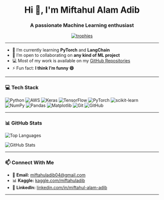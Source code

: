 <h1 align="center">Hi 👋, I'm Miftahul Alam Adib</h1>
<h3 align="center">A passionate Machine Learning enthusiast</h3>

<p align="center">
  <a href="https://github.com/ryo-ma/github-profile-trophy">
    <img src="https://github-profile-trophy.vercel.app/?username=miftahul-adib&theme=onedark" alt="trophies" />
  </a>
</p>

---

- 🌱 I’m currently learning **PyTorch** and **LangChain**
- 🤝 I’m open to collaborating on **any kind of ML project**
- 💻 Most of my work is available on my [GitHub Repositories](https://github.com/Miftahul-adib?tab=repositories)
- ⚡ Fun fact: **I think I’m funny 😄**

---

### 💻 Tech Stack

![Python](https://img.shields.io/badge/python-3670A0?style=for-the-badge&logo=python&logoColor=ffdd54)
![AWS](https://img.shields.io/badge/AWS-%23FF9900.svg?style=for-the-badge&logo=amazon-aws&logoColor=white)
![Keras](https://img.shields.io/badge/Keras-%23D00000.svg?style=for-the-badge&logo=Keras&logoColor=white)
![TensorFlow](https://img.shields.io/badge/TensorFlow-%23FF6F00.svg?style=for-the-badge&logo=TensorFlow&logoColor=white)
![PyTorch](https://img.shields.io/badge/PyTorch-%23EE4C2C.svg?style=for-the-badge&logo=PyTorch&logoColor=white)
![scikit-learn](https://img.shields.io/badge/scikit--learn-%23F7931E.svg?style=for-the-badge&logo=scikit-learn&logoColor=white)
![NumPy](https://img.shields.io/badge/numpy-%23013243.svg?style=for-the-badge&logo=numpy&logoColor=white)
![Pandas](https://img.shields.io/badge/pandas-%23150458.svg?style=for-the-badge&logo=pandas&logoColor=white)
![Matplotlib](https://img.shields.io/badge/Matplotlib-%23ffffff.svg?style=for-the-badge&logo=Matplotlib&logoColor=black)
![Git](https://img.shields.io/badge/git-%23F05033.svg?style=for-the-badge&logo=git&logoColor=white)
![GitHub](https://img.shields.io/badge/github-%23121011.svg?style=for-the-badge&logo=github&logoColor=white)

---

### 📊 GitHub Stats

<p align="left">
  <img src="https://github-readme-stats.vercel.app/api/top-langs?username=miftahul-adib&show_icons=true&locale=en&layout=compact" alt="Top Languages" />
</p>

<p align="left">
  <img src="https://github-readme-stats.vercel.app/api?username=miftahul-adib&show_icons=true&locale=en" alt="GitHub Stats" />
</p>

---

### 📫 Connect With Me

- 📧 **Email:** miftahuladib04@gmail.com  
- 📊 **Kaggle:** [kaggle.com/miftahuladib](https://www.kaggle.com/miftahuladib)  
- 💼 **LinkedIn:** [linkedin.com/in/miftahul-alam-adib](https://www.linkedin.com/in/miftahul-alam-adib/)

---
